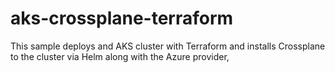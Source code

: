 # aks-crossplane-terraform
This sample deploys and AKS cluster with Terraform and installs Crossplane to the cluster via Helm along with the Azure provider,
